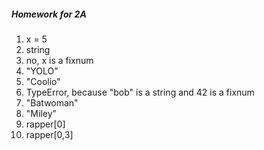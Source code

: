 ##### Homework for 2A

1. x = 5
2. string
3. no, x is a fixnum
4. "YOLO"
5. "Coolio"
6. TypeError, because "bob" is a string and 42 is a fixnum
7. "Batwoman"
8. "Miley"
9. rapper[0]
10. rapper[0,3]